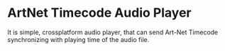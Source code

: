 # ArtNet Timecode Audio Player
It is simple, crossplatform audio player, that can send Art-Net Timecode synchronizing with playing time of the audio file.
